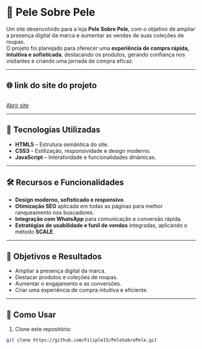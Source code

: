 # 👕 Pele Sobre Pele

Um site desenvolvido para a loja **Pele Sobre Pele**, com o objetivo de ampliar a presença digital da marca e aumentar as vendas de suas coleções de roupas.  
O projeto foi planejado para oferecer uma **experiência de compra rápida, intuitiva e sofisticada**, destacando os produtos, gerando confiança nos visitantes e criando uma jornada de compra eficaz.

---

##  🌐 link do site do projeto

```bash

```
<a href="" target="_blank">
  Abrir site
</a>

---

## 🌟 Tecnologias Utilizadas

- **HTML5** – Estrutura semântica do site.  
- **CSS3** – Estilização, responsividade e design moderno.  
- **JavaScript** – Interatividade e funcionalidades dinâmicas.  

---

## 🛠 Recursos e Funcionalidades

- **Design moderno, sofisticado e responsivo**.  
- **Otimização SEO** aplicada em todas as páginas para melhor ranqueamento nos buscadores.  
- **Integração com WhatsApp** para comunicação e conversão rápida.  
- **Estratégias de usabilidade e funil de vendas** integradas, aplicando o método **SCALE**.  

---

## 🎯 Objetivos e Resultados

- Ampliar a presença digital da marca.  
- Destacar produtos e coleções de roupas.  
- Aumentar o engajamento e as conversões.  
- Criar uma experiência de compra intuitiva e eficiente.  

---

## 📌 Como Usar

1. Clone este repositório:  
```bash
git clone https://github.com/Filiple15/PeleSobrePele.git
